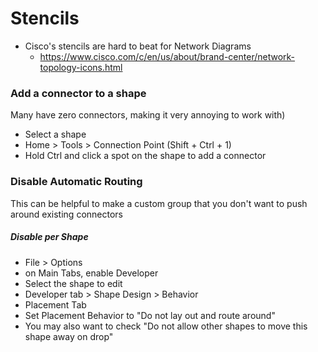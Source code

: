 # Stencils
- Cisco's stencils are hard to beat for Network Diagrams
  - https://www.cisco.com/c/en/us/about/brand-center/network-topology-icons.html

### Add a connector to a shape
Many have zero connectors, making it very annoying to work with)
  - Select a shape
  - Home > Tools > Connection Point (Shift + Ctrl + 1)
  - Hold Ctrl and click a spot on the shape to add a connector

### Disable Automatic Routing
This can be helpful to make a custom group that you don't want to push around existing connectors

##### Disable per Shape
- File > Options
- on Main Tabs, enable Developer
- Select the shape to edit 
- Developer tab > Shape Design > Behavior
- Placement Tab
- Set Placement Behavior to "Do not lay out and route around"
- You may also want to check "Do not allow other shapes to move this shape away on drop"
